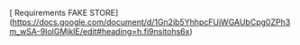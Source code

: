 [ Requirements FAKE STORE] (https://docs.google.com/document/d/1Gn2ib5YhhpcFUiWGAUbCpg0ZPh3m_wSA-9IolGMjkIE/edit#heading=h.fi9nsitohs6x)
